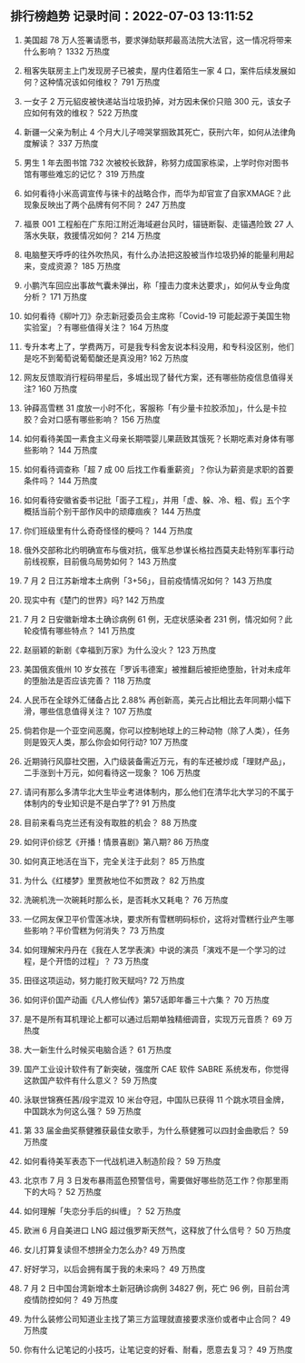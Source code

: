 
## 排行榜趋势 记录时间：2022-07-03 13:11:52
  
  1. 美国超 78 万人签署请愿书，要求弹劾联邦最高法院大法官，这一情况将带来什么影响？ 1332 万热度
    
  2. 租客失联房主上门发现房子已被卖，屋内住着陌生一家 4 口，案件后续发展如何？这种情况该如何维权？ 791 万热度
    
  3. 一女子 2 万元貂皮被快递站当垃圾扔掉，对方因未保价只赔 300 元，该女子应如何有效的维权？ 522 万热度
    
  4. 新疆一父亲为制止 4 个月大儿子啼哭掌掴致其死亡，获刑六年，如何从法律角度解读？ 337 万热度
    
  5. 男生 1 年去图书馆 732 次被校长致辞，称努力成国家栋梁，上学时你对图书馆有哪些难忘的记忆？ 319 万热度
    
  6. 如何看待小米高调宣传与徕卡的战略合作，而华为却官宣了自家XMAGE？此现象反映出了两个品牌有何不同？ 247 万热度
    
  7. 福景 001 工程船在广东阳江附近海域避台风时，锚链断裂、走锚遇险致 27 人落水失联，救援情况如何？ 214 万热度
    
  8. 电脑整天呼呼的往外吹热风，有什么办法把这股被当作垃圾扔掉的能量利用起来，变成资源？ 185 万热度
    
  9. 小鹏汽车回应出事故气囊未弹出，称「撞击力度未达要求」，如何从专业角度分析？ 171 万热度
    
  10. 如何看待《柳叶刀》杂志新冠委员会主席称「Covid-19 可能起源于美国生物实验室」？有哪些值得关注？ 164 万热度
    
  11. 专升本考上了，学费两万，可是我专科舍友说本科没用，和专科没区别，他们是吃不到葡萄说葡萄酸还是真没用? 162 万热度
    
  12. 网友反馈取消行程码带星后，多城出现了替代方案，还有哪些防疫信息值得关注? 160 万热度
    
  13. 钟薛高雪糕 31 度放一小时不化，客服称「有少量卡拉胶添加」，什么是卡拉胶？会对口感有哪些影响？ 156 万热度
    
  14. 如何看待美国一素食主义母亲长期喂婴儿果蔬致其饿死？长期吃素对身体有哪些影响？ 144 万热度
    
  15. 如何看待调查称「超 7 成 00 后找工作看重薪资」？你认为薪资是求职的首要条件吗？ 144 万热度
    
  16. 如何看待安徽省委书记批「面子工程」，并用「虚、躲、冷、粗、假」五个字概括当前个别干部作风中的顽瘴痼疾？ 144 万热度
    
  17. 你们班级里有什么奇奇怪怪的梗吗？ 144 万热度
    
  18. 俄外交部称北约明确宣布与俄对抗，俄军总参谋长格拉西莫夫赴特别军事行动前线视察，目前俄乌局势如何？ 143 万热度
    
  19. 7 月 2 日江苏新增本土病例「3+56」，目前疫情情况如何？ 143 万热度
    
  20. 现实中有《楚门的世界》吗? 142 万热度
    
  21. 7 月 2 日安徽新增本土确诊病例 61 例，无症状感染者 231 例，情况如何？此轮疫情有哪些特点？ 141 万热度
    
  22. 赵丽颖的新剧《幸福到万家》为什么没火？ 123 万热度
    
  23. 美国俄亥俄州 10 岁女孩在「罗诉韦德案」被推翻后被拒绝堕胎，针对未成年的堕胎法是否应该完善？ 118 万热度
    
  24. 人民币在全球外汇储备占比 2.88% 再创新高，美元占比相比去年同期小幅下滑，哪些信息值得关注？ 107 万热度
    
  25. 倘若你是一个亚空间恶魔，你可以控制地球上的三种动物（除了人类），任务则是毁灭人类，那么你会如何行动? 107 万热度
    
  26. 近期骑行风靡社交圈，入门级装备需近万元，有的车还被炒成「理财产品」，二手涨到十万元，如何看待这一现象？ 106 万热度
    
  27. 请问有那么多清华北大生毕业考进体制内，那么他们在清华北大学习的不属于体制内的专业知识是不是白学了? 91 万热度
    
  28. 目前来看乌克兰还有没有取胜的机会？ 88 万热度
    
  29. 如何评价综艺《开播！情景喜剧》第八期? 86 万热度
    
  30. 如何真正地活在当下，完全关注于此刻？ 85 万热度
    
  31. 为什么《红楼梦》里贾赦地位不如贾政？ 82 万热度
    
  32. 洗碗机洗一次碗耗时那么长，是否耗水又耗电？ 76 万热度
    
  33. 一亿网友保卫平价雪莲冰块，要求所有雪糕明码标价，这将对雪糕行业产生哪些影响？平价雪糕为何消失？ 73 万热度
    
  34. 如何理解宋丹丹在《我在人艺学表演》中说的演员「演戏不是一个学习的过程，是个开悟的过程」？ 73 万热度
    
  35. 田径这项运动，努力能打败天赋吗? 72 万热度
    
  36. 如何评价国产动画《凡人修仙传》第57话即年番三十六集？ 70 万热度
    
  37. 是不是所有耳机理论上都可以通过后期单独精细调音，实现万元音质？ 69 万热度
    
  38. 大一新生什么时候买电脑合适？ 61 万热度
    
  39. 国产工业设计软件有了新突破，强度所 CAE 软件 SABRE 系统发布，你觉得这款国产软件有什么意义？ 59 万热度
    
  40. 泳联世锦赛任茜/段宇混双 10 米台夺冠，中国队已获得 11 个跳水项目金牌，中国跳水为何这么强？ 59 万热度
    
  41. 第 33 届金曲奖蔡健雅获最佳女歌手，为什么蔡健雅可以四封金曲歌后？ 59 万热度
    
  42. 如何看待美军表态下一代战机进入制造阶段？ 59 万热度
    
  43. 北京市 7 月 3 日发布暴雨蓝色预警信号，需要做好哪些防范工作？你那里雨下的大吗？ 52 万热度
    
  44. 如何理解「失恋分手后的纠缠」？ 52 万热度
    
  45. 欧洲 6 月自美进口 LNG 超过俄罗斯天然气，这释放了什么信号？ 50 万热度
    
  46. 女儿打算复读但不想拼全力怎么办? 49 万热度
    
  47. 好好学习，以后会拥有属于我的未来吗？ 49 万热度
    
  48. 7 月 2 日中国台湾新增本土新冠确诊病例 34827 例，死亡 96 例，目前台湾疫情防控如何？ 49 万热度
    
  49. 为什么装修公司知道业主找了第三方监理就直接要求涨价或者中止合同？ 49 万热度
    
  50. 你有什么记笔记的小技巧，让笔记变的好看、耐看，愿意去复习？ 49 万热度
    